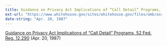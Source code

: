 ```yaml
---
title: Guidance on Privacy Act Implications of “Call Detail” Programs, 52 Fed. Reg. 12,290
ext-url: "https://www.whitehouse.gov/sites/whitehouse.gov/files/omb/assets/OMB/inforeg/guidance_privacy_act.pdf"
date-string: "Apr. 20, 1987"
---
```

[Guidance on Privacy Act Implications of “Call Detail” Programs, 52 Fed. Reg. 12,290](https://www.whitehouse.gov/sites/whitehouse.gov/files/omb/assets/OMB/inforeg/guidance_privacy_act.pdf) (Apr. 20, 1987)
